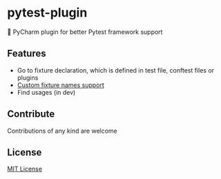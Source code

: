 # pytest-plugin

:snake: PyCharm plugin for better Pytest framework support

## Features

* Go to fixture declaration, which is defined in test file, conftest files or plugins
* [Custom fixture names support](https://github.com/pytest-dev/pytest/pull/1444)
* Find usages (in dev)

## Contribute

Contributions of any kind are welcome

## License

[MIT License](https://github.com/vtitor/pytest-plugin/blob/master/LICENSE)
